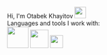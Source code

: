 Hi, I'm Otabek Khayitov <img src="https://i.giphy.com/media/hvRJCLFzcasrR4ia7z/giphy.webp" width="27px">
<br/>
Languages and tools I work with: 
<br/>
<code><img src="https://icon-library.com/images/html5-icon/html5-icon-13.jpg" width="50px"></code>
<code><img src="https://upload.wikimedia.org/wikipedia/commons/thumb/6/62/CSS3_logo.svg/768px-CSS3_logo.svg.png?20210705212817" width="43px"></code>
<code><img src="https://www.wikihelp.in/wp-content/uploads/2018/06/%E0%A4%9C%E0%A4%BE%E0%A4%B5%E0%A4%BE%E0%A4%B8%E0%A5%8D%E0%A4%95%E0%A5%8D%E0%A4%B0%E0%A4%BF%E0%A4%AA%E0%A5%8D%E0%A4%9F-%E0%A4%95%E0%A5%8D%E0%A4%AF%E0%A4%BE-%E0%A4%B9%E0%A5%88-What-is-Javascript-in-Hindi.png" width="30px"></code>




